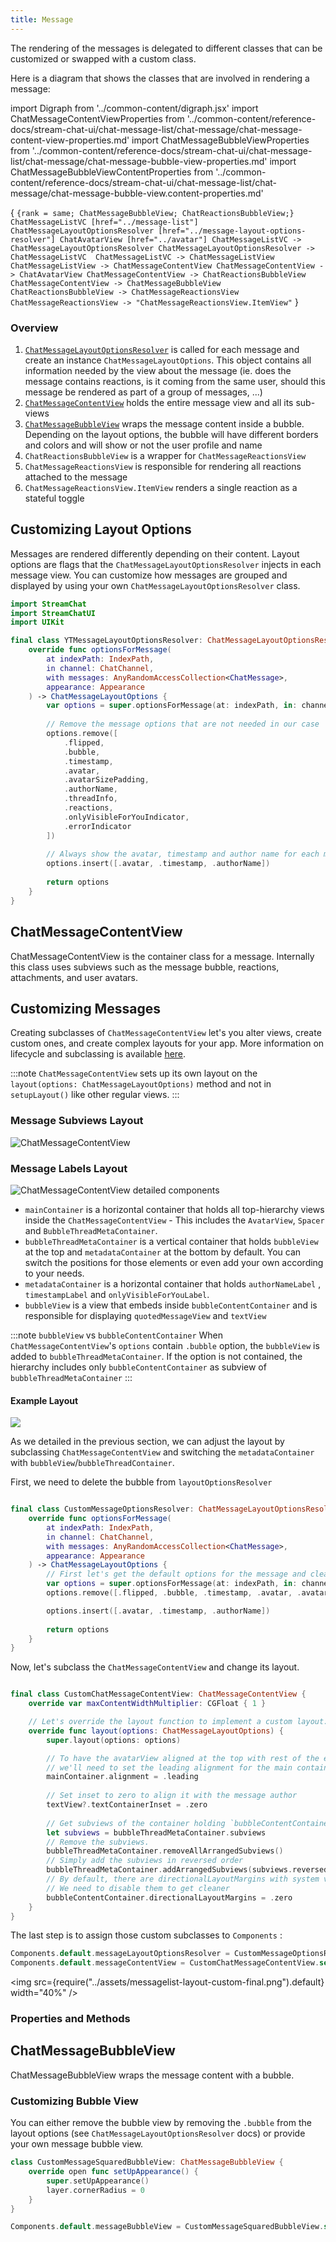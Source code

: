 ```yaml
---
title: Message
---
```


The rendering of the messages is delegated to different classes that can be customized or swapped with a custom class.

Here is a diagram that shows the classes that are involved in rendering a message:

import Digraph  from '../common-content/digraph.jsx'
import ChatMessageContentViewProperties from '../common-content/reference-docs/stream-chat-ui/chat-message-list/chat-message/chat-message-content-view-properties.md'
import ChatMessageBubbleViewProperties from '../common-content/reference-docs/stream-chat-ui/chat-message-list/chat-message/chat-message-bubble-view-properties.md'
import ChatMessageBubbleViewContentProperties from '../common-content/reference-docs/stream-chat-ui/chat-message-list/chat-message/chat-message-bubble-view.content-properties.md'

<Digraph>{ `
    {rank = same; ChatMessageBubbleView; ChatReactionsBubbleView;}
    ChatMessageListVC [href="../message-list"]
    ChatMessageLayoutOptionsResolver [href="../message-layout-options-resolver"]
    ChatAvatarView [href="../avatar"]
    ChatMessageListVC -> ChatMessageLayoutOptionsResolver
    ChatMessageLayoutOptionsResolver -> ChatMessageListVC 
    ChatMessageListVC -> ChatMessageListView
    ChatMessageListView -> ChatMessageContentView
    ChatMessageContentView -> ChatAvatarView
    ChatMessageContentView -> ChatReactionsBubbleView
    ChatMessageContentView -> ChatMessageBubbleView
    ChatReactionsBubbleView -> ChatMessageReactionsView
    ChatMessageReactionsView -> "ChatMessageReactionsView.ItemView"
` }</Digraph>

### Overview

1. [`ChatMessageLayoutOptionsResolver`](message-layout-options-resolver) is called for each message and create an instance `ChatMessageLayoutOptions`. This object contains all information needed by the view about the message (ie. does the message contains reactions, is it coming from the same user, should this message be rendered as part of a group of messages, ...)
1. [`ChatMessageContentView`](#chatmessagecontentview) holds the entire message view and all its sub-views
1. [`ChatMessageBubbleView`](#chatmessagebubbleview) wraps the message content inside a bubble. Depending on the layout options, the bubble will have different borders and colors and will show or not the user profile and name
1. `ChatReactionsBubbleView` is a wrapper for `ChatMessageReactionsView` 
1. `ChatMessageReactionsView` is responsible for rendering all reactions attached to the message
1. `ChatMessageReactionsView.ItemView` renders a single reaction as a stateful toggle 

## Customizing Layout Options

Messages are rendered differently depending on their content. Layout options are flags that the `ChatMessageLayoutOptionsResolver` injects in each message view. You can customize how messages are grouped and displayed by using your own `ChatMessageLayoutOptionsResolver` class.

```swift
import StreamChat
import StreamChatUI
import UIKit

final class YTMessageLayoutOptionsResolver: ChatMessageLayoutOptionsResolver {
    override func optionsForMessage(
        at indexPath: IndexPath,
        in channel: ChatChannel,
        with messages: AnyRandomAccessCollection<ChatMessage>,
        appearance: Appearance
    ) -> ChatMessageLayoutOptions {
        var options = super.optionsForMessage(at: indexPath, in: channel, with: messages, appearance: appearance)
        
        // Remove the message options that are not needed in our case
        options.remove([
            .flipped,
            .bubble,
            .timestamp,
            .avatar,
            .avatarSizePadding,
            .authorName,
            .threadInfo,
            .reactions,
            .onlyVisibleForYouIndicator,
            .errorIndicator
        ])
        
        // Always show the avatar, timestamp and author name for each message
        options.insert([.avatar, .timestamp, .authorName])
        
        return options
    }
}
```

## ChatMessageContentView

ChatMessageContentView is the container class for a message. Internally this class uses subviews such as the message bubble, reactions, attachments, and user avatars.

## Customizing Messages

Creating subclasses of `ChatMessageContentView` let's you alter views, create custom ones, and create complex layouts for your app. More information on lifecycle and subclassing is available [here](../customization/custom-components#components-lifecycle-methods).

:::note
`ChatMessageContentView` sets up its own layout on the `layout(options: ChatMessageLayoutOptions)` method and not in `setupLayout()` like other regular views.
:::

### Message Subviews Layout

![ChatMessageContentView](../assets/messagelist-layout-annotation.png)

### Message Labels Layout

![ChatMessageContentView detailed components](../assets/messagelist-layout-detail-components-annotation.png)

- `mainContainer` is a horizontal container that holds all top-hierarchy views inside the `ChatMessageContentView` - This includes the `AvatarView`, `Spacer` and `BubbleThreadMetaContainer`.
- `bubbleThreadMetaContainer` is a vertical container that holds `bubbleView` at the top and `metadataContainer` at the bottom by default. You can switch the positions for those elements or even add your own according to your needs.
- `metadataContainer` is a horizontal container that holds  `authorNameLabel` , `timestampLabel` and `onlyVisibleForYouLabel`. 
- `bubbleView`  is a view that embeds inside `bubbleContentContainer` and is responsible for displaying `quotedMessageView` and `textView`


:::note `bubbleView` vs `bubbleContentContainer`
 When `ChatMessageContentView`'s `options` contain `.bubble` option, the `bubbleView` is added to `bubbleThreadMetaContainer`. If the option is not contained, the hierarchy includes only `bubbleContentContainer` as subview of `bubbleThreadMetaContainer`
:::

#### Example Layout

 ![](../assets/messagelist-layout-custom.png)

As we detailed in the previous section, we can adjust the layout by subclassing `ChatMessageContentView` and switching the `metadataContainer` with `bubbleView`/`bubbleThreadContainer`.  

First, we need to delete the bubble from `layoutOptionsResolver`

```swift

final class CustomMessageOptionsResolver: ChatMessageLayoutOptionsResolver {
    override func optionsForMessage(
        at indexPath: IndexPath,
        in channel: ChatChannel,
        with messages: AnyRandomAccessCollection<ChatMessage>,
        appearance: Appearance
    ) -> ChatMessageLayoutOptions {
        // First let's get the default options for the message and clean them up.
        var options = super.optionsForMessage(at: indexPath, in: channel, with: messages, appearance: appearance)
        options.remove([.flipped, .bubble, .timestamp, .avatar, .avatarSizePadding, .authorName, .threadInfo, .reactions])

        options.insert([.avatar, .timestamp, .authorName])
        
        return options
    }
}
```

Now, let's subclass the  `ChatMessageContentView`  and change its layout. 

```swift 

final class CustomChatMessageContentView: ChatMessageContentView {
    override var maxContentWidthMultiplier: CGFloat { 1 }

    // Let's override the layout function to implement a custom layout:
    override func layout(options: ChatMessageLayoutOptions) {
        super.layout(options: options)

        // To have the avatarView aligned at the top with rest of the elements,
        // we'll need to set the leading alignment for the main container `mainContainer`.
        mainContainer.alignment = .leading
        
        // Set inset to zero to align it with the message author
        textView?.textContainerInset = .zero 
        
        // Get subviews of the container holding `bubbleContentContainer` when we disabled `.bubble` option.
        let subviews = bubbleThreadMetaContainer.subviews
        // Remove the subviews.
        bubbleThreadMetaContainer.removeAllArrangedSubviews()
        // Simply add the subviews in reversed order
        bubbleThreadMetaContainer.addArrangedSubviews(subviews.reversed())
        // By default, there are directionalLayoutMargins with system value because of the bubble border option.
        // We need to disable them to get cleaner 
        bubbleContentContainer.directionalLayoutMargins = .zero
    }
}

```

The last step is to assign those custom subclasses to `Components` :

```swift
Components.default.messageLayoutOptionsResolver = CustomMessageOptionsResolver()
Components.default.messageContentView = CustomChatMessageContentView.self
```

<img src={require("../assets/messagelist-layout-custom-final.png").default} width="40%" />

### Properties and Methods

<ChatMessageContentViewProperties />

## ChatMessageBubbleView

ChatMessageBubbleView wraps the message content with a bubble. 

### Customizing Bubble View

You can either remove the bubble view by removing the `.bubble` from the layout options (see `ChatMessageLayoutOptionsResolver` docs) or provide your own message bubble view.

```swift
class CustomMessageSquaredBubbleView: ChatMessageBubbleView {
    override open func setUpAppearance() {
        super.setUpAppearance()
        layer.cornerRadius = 0
    }
}
```

```swift
Components.default.messageBubbleView = CustomMessageSquaredBubbleView.self
```
